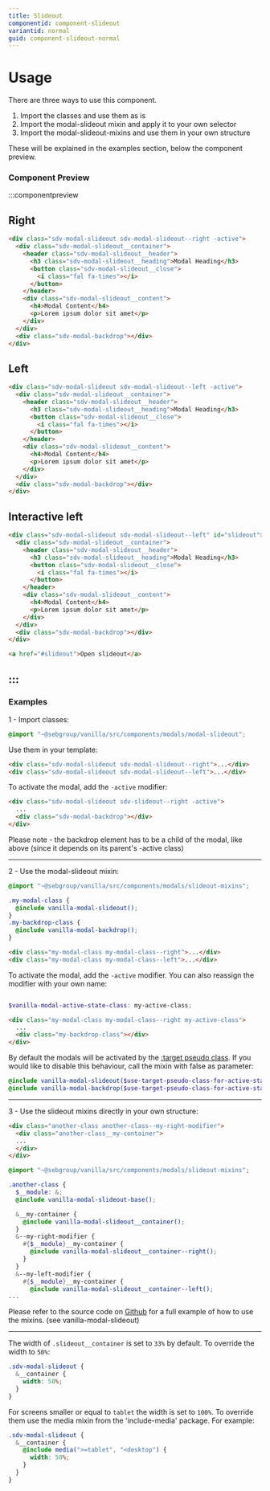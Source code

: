 ```yaml
---
title: Slideout
componentid: component-slideout
variantid: normal
guid: component-slideout-normal
---
```


  # Usage
  There are three ways to use this component.
  1. Import the classes and use them as is
  2. Import the modal-slideout mixin and apply it to your own selector
  3. Import the modal-slideout-mixins and use them in your own structure

  These will be explained in the examples section, below the component preview.

### Component Preview
:::componentpreview

## Right

```html
<div class="sdv-modal-slideout sdv-modal-slideout--right -active">
  <div class="sdv-modal-slideout__container">
    <header class="sdv-modal-slideout__header">
      <h3 class="sdv-modal-slideout__heading">Modal Heading</h3>
      <button class="sdv-modal-slideout__close">
        <i class="fal fa-times"></i>
      </button>
    </header>
    <div class="sdv-modal-slideout__content">
      <h4>Modal Content</h4>
      <p>Lorem ipsum dolor sit amet</p>
    </div>
  </div>
  <div class="sdv-modal-backdrop"></div>
</div>
```


## Left

```html
<div class="sdv-modal-slideout sdv-modal-slideout--left -active">
  <div class="sdv-modal-slideout__container">
    <header class="sdv-modal-slideout__header">
      <h3 class="sdv-modal-slideout__heading">Modal Heading</h3>
      <button class="sdv-modal-slideout__close">
        <i class="fal fa-times"></i>
      </button>
    </header>
    <div class="sdv-modal-slideout__content">
      <h4>Modal Content</h4>
      <p>Lorem ipsum dolor sit amet</p>
    </div>
  </div>
  <div class="sdv-modal-backdrop"></div>
</div>
```

## Interactive left

```html
<div class="sdv-modal-slideout sdv-modal-slideout--left" id="slideout">
  <div class="sdv-modal-slideout__container">
    <header class="sdv-modal-slideout__header">
      <h3 class="sdv-modal-slideout__heading">Modal Heading</h3>
      <button class="sdv-modal-slideout__close">
        <i class="fal fa-times"></i>
      </button>
    </header>
    <div class="sdv-modal-slideout__content">
      <h4>Modal Content</h4>
      <p>Lorem ipsum dolor sit amet</p>
    </div>
  </div>
  <div class="sdv-modal-backdrop"></div>
</div>

<a href="#slideout">Open slideout</a>
```

:::
---
### Examples

1 - Import classes:

```scss
@import "~@sebgroup/vanilla/src/components/modals/modal-slideout";
```

Use them in your template:

```html
<div class="sdv-modal-slideout sdv-modal-slideout--right">...</div>
<div class="sdv-modal-slideout sdv-modal-slideout--left">...</div>
```

To activate the modal, add the `-active` modifier:

```html
<div class="sdv-modal-slideout sdv-slideout--right -active">
  ...
  <div class="sdv-modal-backdrop"></div>
</div>
```

Please note - the backdrop element has to be a child of the modal, like above (since it depends on its parent's -active class)

---

2 - Use the modal-slideout mixin:

```scss
@import "~@sebgroup/vanilla/src/components/modals/slideout-mixins";

.my-modal-class {
  @include vanilla-modal-slideout();
}
.my-backdrop-class {
  @include vanilla-modal-backdrop();
}
```



```html
<div class="my-modal-class my-modal-class--right">...</div>
<div class="my-modal-class my-modal-class--left">...</div>
```

To activate the modal, add the `-active` modifier. You can also reassign the modifier with your own name:
```scss

$vanilla-modal-active-state-class: my-active-class;
```

```html
<div class="my-modal-class my-modal-class--right my-active-class">
  ...
  <div class="my-backdrop-class"></div>
</div>
```
By default the modals will be activated by the [:target pseudo class](https://developer.mozilla.org/en-US/docs/Web/CSS/:target).
If you would like to disable this behaviour, call the mixin with false as parameter:
```scss
@include vanilla-modal-slideout($use-target-pseudo-class-for-active-state: false);
@include vanilla-modal-backdrop($use-target-pseudo-class-for-active-state: false);
```
---
3 - Use the slideout mixins directly in your own structure:



```html
<div class="another-class another-class--my-right-modifier">
  <div class="another-class__my-container">
  ...
  </div>
</div>
```
```scss
@import "~@sebgroup/vanilla/src/components/modals/slideout-mixins";

.another-class {
  $__module: &;
  @include vanilla-modal-slideout-base();

  &__my-container {
    @include vanilla-modal-slideout__container();
  }
  &--my-right-modifier {
    #{$__module}__my-container {
      @include vanilla-modal-slideout__container--right();
    }
  }
  &--my-left-modifier {
    #{$__module}__my-container {
      @include vanilla-modal-slideout__container--left();
...
```

Please refer to the source code on [Github](https://github.com/sebgroup/vanilla-pattern-library/blob/master/src/components/modals/_modal-slidout-mixins.scss) for a full example of how to use the mixins. (see vanilla-modal-slideout)

---

The width of `.slideout__container` is set to `33%` by default. To override the width to `50%`:

```scss
.sdv-modal-slideout {
  &__container {
    width: 50%;
  }
}
```

For screens smaller or equal to `tablet` the width is set to `100%`.
To override them use the media mixin from the 'include-media' package. For example:

```scss
.sdv-modal-slideout {
  &__container {
    @include media(">=tablet", "<desktop") {
      width: 50%;
    }
  }
}
```
